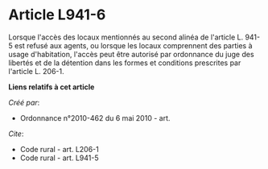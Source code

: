 # Article L941-6

Lorsque l'accès des locaux mentionnés au second alinéa de l'article L. 941-5 est refusé aux agents, ou lorsque les locaux
comprennent des parties à usage d'habitation, l'accès peut être autorisé par ordonnance du juge des libertés et de la
détention dans les formes et conditions prescrites par l'article L. 206-1.

**Liens relatifs à cet article**

_Créé par_:

  - Ordonnance n°2010-462 du 6 mai 2010 - art.

_Cite_:

  - Code rural - art. L206-1
  - Code rural - art. L941-5
